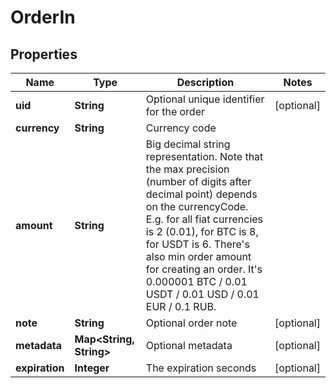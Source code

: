 

# OrderIn


## Properties

Name | Type | Description | Notes
------------ | ------------- | ------------- | -------------
**uid** | **String** | Optional unique identifier for the order |  [optional]
**currency** | **String** | Currency code | 
**amount** | **String** | Big decimal string representation. Note that the max precision (number of digits after decimal point) depends on the currencyCode. E.g. for all fiat currencies is 2 (0.01), for BTC is 8, for USDT is 6. There&#39;s also min order amount for creating an order. It&#39;s 0.000001 BTC / 0.01 USDT / 0.01 USD / 0.01 EUR / 0.1 RUB. | 
**note** | **String** | Optional order note |  [optional]
**metadata** | **Map&lt;String, String&gt;** | Optional metadata |  [optional]
**expiration** | **Integer** | The expiration seconds |  [optional]



